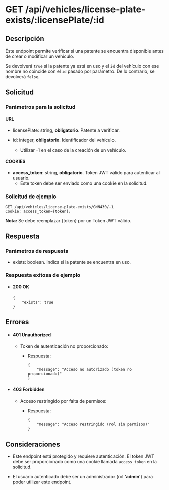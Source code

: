 # GET /api/vehicles/license-plate-exists/:licensePlate/:id

## Descripción

Este endpoint permite verificar si una patente se encuentra disponible antes de crear o modificar un vehículo.

Se devolverá `true` si la patente ya está en uso y el `id` del vehículo con ese nombre no coincide con el `id` pasado por parámetro. De lo contrario, se devolverá `false`.

## Solicitud

### Parámetros para la solicitud

#### URL

- licensePlate: string, **obligatorio**. Patente a verificar.

- id: integer, **obligatorio**. Identificador del vehículo.
  - Utilizar -1 en el caso de la creación de un vehículo.

#### COOKIES

- **access_token**: string, **obligatorio**. Token JWT válido para autenticar al usuario.
  - Este token debe ser enviado como una cookie en la solicitud.

### Solicitud de ejemplo

```
GET /api/vehicles/license-plate-exists/GNN430/-1
Cookie: access_token={token};
```

**Nota:** Se debe reemplazar {token} por un Token JWT válido.

## Respuesta

### Parámetros de respuesta

- exists: boolean. Indica si la patente se encuentra en uso.

### Respuesta exitosa de ejemplo

- #### 200 OK

  ```
  {
      "exists": true
  }
  ```

## Errores

- #### 401 Unauthorized

  - Token de autenticación no proporcionado:

    - Respuesta:

      ```
      {
          "message": "Acceso no autorizado (token no proporcionado)"
      }
      ```

- #### 403 Forbidden

  - Acceso restringido por falta de permisos:

    - Respuesta:

      ```
      {
          "message": "Acceso restringido (rol sin permisos)"
      }
      ```

## Consideraciones

- Este endpoint está protegido y requiere autenticación. El token JWT debe ser proporcionado como una cookie llamada `access_token` en la solicitud.

- El usuario autenticado debe ser un administrador (rol **'admin'**) para poder utilizar este endpoint.

